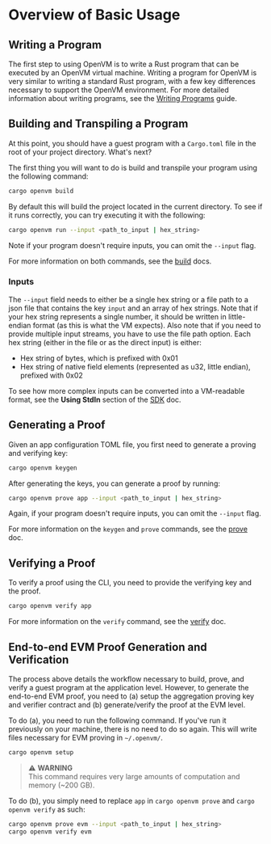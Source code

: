 # Overview of Basic Usage

## Writing a Program

The first step to using OpenVM is to write a Rust program that can be executed by an OpenVM virtual machine. Writing a program for OpenVM is very similar to writing a standard Rust program, with a few key differences necessary to support the OpenVM environment. For more detailed information about writing programs, see the [Writing Programs](./write-program.md) guide.

## Building and Transpiling a Program

At this point, you should have a guest program with a `Cargo.toml` file in the root of your project directory. What's next?

The first thing you will want to do is build and transpile your program using the following command:

```bash
cargo openvm build
```

By default this will build the project located in the current directory. To see if it runs correctly, you can try executing it with the following:

```bash
cargo openvm run --input <path_to_input | hex_string>
```

Note if your program doesn't require inputs, you can omit the `--input` flag.

For more information on both commands, see the [build](./build.md) docs.

### Inputs

The `--input` field needs to either be a single hex string or a file path to a json file that contains the key `input` and an array of hex strings. Note that if your hex string represents a single number, it should be written in little-endian format (as this is what the VM expects). Also note that if you need to provide multiple input streams, you have to use the file path option.
Each hex string (either in the file or as the direct input) is either:
- Hex string of bytes, which is prefixed with 0x01
- Hex string of native field elements (represented as u32, little endian), prefixed with 0x02

To see how more complex inputs can be converted into a VM-readable format, see the **Using StdIn** section of the [SDK](../advanced-usage/sdk.md) doc.

## Generating a Proof

Given an app configuration TOML file, you first need to generate a proving and verifying key:

```bash
cargo openvm keygen
```

After generating the keys, you can generate a proof by running:

```bash
cargo openvm prove app --input <path_to_input | hex_string>
```

Again, if your program doesn't require inputs, you can omit the `--input` flag.

For more information on the `keygen` and `prove` commands, see the [prove](./prove.md) doc.

## Verifying a Proof

To verify a proof using the CLI, you need to provide the verifying key and the proof.

```bash
cargo openvm verify app
```

For more information on the `verify` command, see the [verify](./verify.md) doc.

## End-to-end EVM Proof Generation and Verification

The process above details the workflow necessary to build, prove, and verify a guest program at the application level. However, to generate the end-to-end EVM proof, you need to (a) setup the aggregation proving key and verifier contract and (b) generate/verify the proof at the EVM level.

To do (a), you need to run the following command. If you've run it previously on your machine, there is no need to do so again. This will write files necessary for EVM proving in `~/.openvm/`.

```bash
cargo openvm setup
```

> ⚠️ **WARNING**  
> This command requires very large amounts of computation and memory (~200 GB).

To do (b), you simply need to replace `app` in `cargo openvm prove` and `cargo openvm verify` as such:

```bash
cargo openvm prove evm --input <path_to_input | hex_string>
cargo openvm verify evm
```
